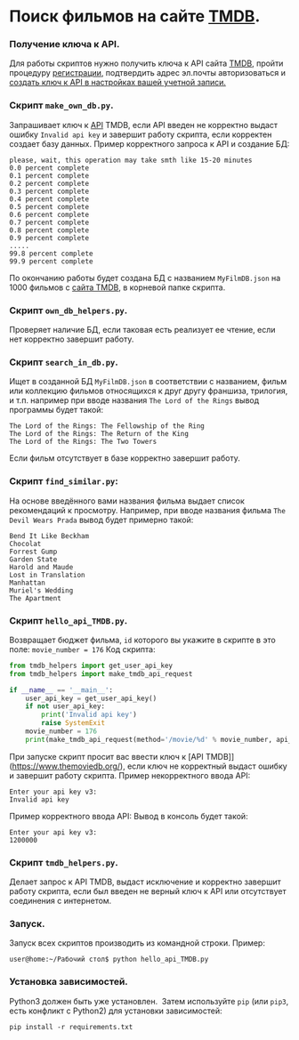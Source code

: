 
# Поиск фильмов на сайте [TMDB](https://www.themoviedb.org/).

### Получение ключа к API.

Для работы скриптов нужно получить ключа к API сайта [TMDB](https://www.themoviedb.org/), пройти процедуру [регистрации](https://www.themoviedb.org/signup),
подтвердить адрес эл.почты авторизоваться и [создать ключ к API в настройках вашей учетной записи.](https://www.themoviedb.org/settings/api)

### Скрипт `make_own_db.py`.

Запрашивает ключ к [API](https://www.themoviedb.org/) TMDB, если API введен не корректно выдаст ошибку `Invalid api key` и завершит работу скрипта, если корректен создает базу данных.
Пример корректного запроса к API и создание БД:
```
please, wait, this operation may take smth like 15-20 minutes
0.0 percent complete
0.1 percent complete
0.2 percent complete
0.3 percent complete
0.4 percent complete
0.5 percent complete
0.6 percent complete
0.7 percent complete
0.8 percent complete
0.9 percent complete
.....
99.8 percent complete
99.9 percent complete
```
По окончанию работы будет создана БД с названием `MyFilmDB.json` на 1000 фильмов с [сайта TMDB](https://www.themoviedb.org/), в корневой папке скрипта.

### Скрипт `own_db_helpers.py`.
Проверяет наличие БД, если таковая есть реализует ее чтение, если нет корректно завершит работу.

### Скрипт `search_in_db.py`.
Ищет в созданной БД `MyFilmDB.json` в соответствии с названием, фильм или коллекцию фильмов относящихся к друг другу франшизa, трилогия, и т.п. например при вводе названия `The Lord of the Rings`
вывод программы будет такой:
```
The Lord of the Rings: The Fellowship of the Ring
The Lord of the Rings: The Return of the King
The Lord of the Rings: The Two Towers
```
Если фильм отсутствует в базе корректно завершит работу.

### Скрипт `find_similar.py`:
На основе введённого вами названия фильма выдает список рекомендаций к просмотру.
Например, при вводе названия фильма `The Devil Wears Prada` вывод будет примерно такой:

```
Bend It Like Beckham
Chocolat
Forrest Gump
Garden State
Harold and Maude
Lost in Translation
Manhattan
Muriel's Wedding
The Apartment

```
### Скрипт `hello_api_TMDB.py`.
Возвращает бюджет фильма, `id` которого вы укажите в скрипте в это поле: `movie_number = 176`
Код скрипта:
```Python
from tmdb_helpers import get_user_api_key
from tmdb_helpers import make_tmdb_api_request

if __name__ == '__main__':
    user_api_key = get_user_api_key()
    if not user_api_key:
        print('Invalid api key')
        raise SystemExit
    movie_number = 176
    print(make_tmdb_api_request(method='/movie/%d' % movie_number, api_key=user_api_key)['budget'])
```
При запуске скрипт просит вас ввести ключ к [API TMDB]](https://www.themoviedb.org/), если ключ не корректный выдаст ошибку и завершит работу скрипта.
Пример некорректного ввода API:
```
Enter your api key v3:
Invalid api key
```
Пример корректного ввода API:
Вывод в консоль будет такой:
```
Enter your api key v3:
1200000

```

### Скрипт `tmdb_helpers.py`.
Делает запрос к API TMDB, выдаст исключение и корректно завершит работу скрипта, если был введен не верный ключ к API или отсутствует соединения с интернетом.

### Запуск.

Запуск всех скриптов производить из командной строки.
Пример:
```
user@home:~/Рабочий стол$ python hello_api_TMDB.py

```

### Установка зависимостей.

Python3 должен быть уже установлен. 
Затем используйте `pip` (или `pip3`, есть конфликт с Python2) для установки зависимостей:
```
pip install -r requirements.txt
